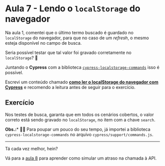 # Aula 7 - Lendo o `localStorage` do navegador

Na aula 1, comentei que o último termo buscado é guardado no `localStorage` do navegador, para que no caso de um _refresh_, o mesmo esteja disponível no campo de busca.

Seria possível testar que tal valor foi gravado corretamente no `localStorage`? 💭

Juntando o **Cypress** com a biblioteca [`cypress-localstorage-commands`](https://www.npmjs.com/package/cypress-localstorage-commands) isso é possível.

Escrevi um conteúdo chamado [**como ler o localStorage do navegador com Cypress**](https://talkingabouttesting.com/2021/03/02/como-ler-o-localstorage-do-navegador-com-cypress/) e recomendo a leitura antes de seguir para o exercício.

## Exercício

Nos testes de busca, garanta que em todos os cenários cobertos, o valor correto está sendo gravado no `localStorage`, no item com a chave `search`.

**Obs.:*** 🧙‍♂️ Para poupar um pouco do seu tempo, já importei a biblioteca `cypress-localstorage-commands` no arquivo `cypress/support/commands.js`.

___

Tá cada vez melhor, hein?

Vá para a [aula 8](./8.md) para aprender como simular um atraso na chamada à API.